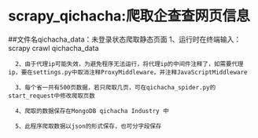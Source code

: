 # scrapy_qichacha:爬取企查查网页信息
##文件名qichacha_data：未登录状态爬取静态页面
      1、运行时在终端输入：scrapy crawl qichacha_data
      
      2、由于代理ip可能失效，为避免程序无法运行，将代理ip的中间件注释了，如需要代理ip，要在settings.py中取消注释ProxyMiddleware，并注释JavaScriptMiddleware
      
      3、每个省一共有500页数据，若只爬取几页，可在qichacha_spider.py的start_request中修改爬取页数
      
      4、爬取的数据保存在MongoDB qichacha Industry 中
      
      5、此程序爬取数据以json的形式保存，也可分字段保存

